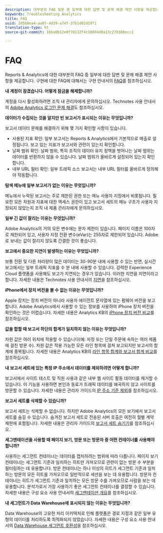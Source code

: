 ```yaml
---
description: 대부분의 FAQ 질문 중 일부에 대한 답변 및 문제 해결 제안 사항을 제공합니다.
keywords: Troubleshooting Analytics
title: FAQ
uuid: 285b0ea4-aa07-4d39-a74f-37b1d02d19f1
translation-type: ht
source-git-commit: 16ba0b12e0f70112f4c10804d0a13c278388ecc2

---
```



# FAQ

Reports &amp; Analytics에 대한 대부분의 FAQ 중 일부에 대한 답변 및 문제 해결 제안 사항을 제공합니다. 구현에 대한 FAQ에 대해서는 구현 안내서의 [FAQ](/help/implement/faq.md)를 참조하십시오.

**내 계정이 잠겼습니다. 어떻게 잠금을 해제합니까?**

계정을 다시 활성화하려면 조직 내 관리자에게 문의하십시오. Technotes 사용 안내서의 [Adobe Analytics 로그인 문제 해결](/help/technotes/troubleshoot-login.md)도 참조하십시오.

**데이터가 수집되는 것을 알지만 빈 보고서가 표시되는 이유는 무엇입니까?**

보고서 데이터 문제를 해결하기 위해 몇 가지 확인할 사항이 있습니다.

* 사용된 지표 확인: 일부 보고서는 Reports &amp; Analytics에서 기본적으로 매출로 설정됩니다. 보고 있는 지표가 보고서와 관련이 있는지 확인합니다.
* 날짜 범위 확인: 날짜 범위, 특히 조직의 데이터 유지 정책을 벗어나는 날짜 범위는 데이터를 반환하지 않을 수 있습니다. 날짜 범위가 올바르게 설정되어 있는지 확인합니다.
* 내부 URL 필터 확인: 일부 트래픽 소스 보고서는 내부 URL 필터를 올바르게 정의해야 작동합니다.

**탐색 메뉴에 일부 보고서가 없는 이유는 무엇입니까?**

메뉴에서 누락된 보고서는 주로 제한된 권한 또는 메뉴 사용자 지정에서 비롯됩니다. 필요한 모든 차원과 지표에 대한 액세스 권한이 있고 보고서 세트의 메뉴 구조가 사용자 지정되지 않았는지 조직 내 제품 관리자에게 문의하십시오.

**일부 긴 값이 잘리는 이유는 무엇입니까?**

Adobe Analytics의 거의 모든 변수에는 문자 제한이 있습니다. 페이지 이름은 100자로 제한되어 있고, 사용자 지정 전환 변수(eVar)는 255자로 제한되어 있습니다. Adobe로 보내는 값이 잘리지 않도록 간결한 것이 좋습니다.

**보고에서 중요한 지연이 발생하는 이유는 무엇입니까?**

보통 전환 및 다른 처리량이 많은 데이터는 30-90분 내에 사용할 수 있는 반면, 실시간 보고에서는 일부 트래픽 지표를 수 분 내에 사용할 수 있습니다. 강력한 Experience Cloud 플랫폼을 사용해도 보고가 지연되는 경우가 있습니다. 이러한 지연을 지연이라고 합니다. 자세한 내용은 Technotes 사용 안내서의 [지연](/help/technotes/latency.md)을 참조하십시오.

**iPhone에서 장치 버전을 볼 수 없는 이유는 무엇입니까?**

Apple 장치는 장치 버전이 아니라 사용자 에이전트 문자열에 있는 펌웨어 버전을 보고합니다. Adobe Analytics에서 사용할 수 있는 정보를 사용하여 iPhone 장치 버전을 확인하는 것은 어렵습니다. 자세한 내용은 Analytics KB의 [iPhone 장치 버전 비교](https://helpx.adobe.com/kr/analytics/kb/comparing-iphone-device-versions.html)를 참조하십시오.

**값을 합할 때 보고서 하단의 합계가 일치하지 않는 이유는 무엇입니까?**

차원 값은 여러 위치에 적용할 수 있습니다(예: 자정 또는 단일 주문에 속하는 여러 제품에 걸친 방문 수). 차원 값은 적용 가능한 모든 라인 항목에 걸쳐 보고되지만 보고서의 합계에 중복됩니다. 자세한 내용은 Analytics KB의 [라인 항목 합계와 보고서 합계 비교](https://helpx.adobe.com/kr/analytics/kb/sum-line-items-different-from-total.html)를 참조하십시오.

**내 보고서 세트에 있는 특정 IP 주소에서 데이터를 제외하려면 어떻게 합니까?**

보고서에서 사이트 테스트 및 직원 사용과 같은 내부 웹 사이트 활동 데이터를 제거할 수 있습니다. 이 기능을 사용하면 본인과 동료가 트래픽 데이터를 왜곡하지 않고 사이트를 방문할 수 있습니다. 자세한 내용은 관리자 가이드의 [IP 주소 기준 제외](/help/admin/admin/exclude-ip.md)를 참조하십시오.

**보고서 세트를 삭제할 수 있습니까?**

보고서 세트는 삭제할 수 없습니다. 하지만 Adobe Analytics의 모든 보기에서 보고서 세트를 숨길 수 있습니다. 숨겨진 보고서 세트로 전송된 서버 호출은 여전히 월별 계약 제한에 포함됩니다. 자세한 내용은 관리자 가이드의 [보고서 세트 숨기기](/help/admin/company/c-hide-report-suites.md)를 참조하십시오.

**세그멘테이션을 사용할 때 페이지 보기, 방문 또는 방문자 중 어떤 컨테이너를 사용해야 합니까?**

사용하는 세그먼트 컨테이너는 데이터를 캡처하려는 범위에 따라 다릅니다. 페이지 보기 컨테이너는 세그먼트 기준과 일치하는 히트만 가져오므로 관련이 없는 방문 수 부분을 필터링하는 데 유용합니다. 방문 컨테이너는 하나 이상의 히트가 세그먼트 기준과 일치하는 방문의 모든 히트를 가져오므로 일반적으로 세션을 보는 데 유용합니다. 방문자 컨테이너는 히트가 세그먼트 기준과 일치하는 모든 방문 수를 가져오므로 사람을 보는 데 유용합니다. 분석가로서 가장 사용하기 좋은 세그먼트 컨테이너를 결정할 수 있습니다. 자세한 내용은 구성 요소 사용 안내서의 [세그멘테이션 개요](/help/components/c-segmentation/seg-overview.md)를 참조하십시오.

**내 세그먼트가 Data Warehouse에 표시되지 않는 이유는 무엇입니까?**

Data Warehouse의 고유한 처리 아키텍처로 인해 플랫폼은 경로 지정과 같은 일부 유형의 데이터를 처리하도록 최적화되지 않았습니다. 자세한 내용은 구성 요소 사용 안내서의 [Data Warehouse 세그먼트 호환성](/help/components/c-segmentation/seg-reference/seg-compatibility.md)을 참조하십시오.
